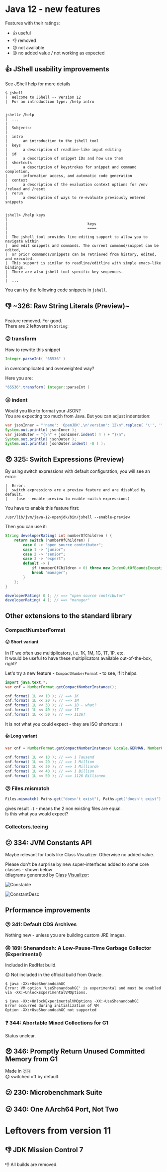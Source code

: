# Java 12 - new features 

Features with their ratings:
* :+1: useful
* :-1: removed
* :disappointed: not available
* :confused: no added value / not working as expected

## :+1: JShell usability improvements
See JShell help for more details
```
$ jshell
|  Welcome to JShell -- Version 12
|  For an introduction type: /help intro


jshell> /help
|  ...
|
|  Subjects:
|  
|  intro
|       an introduction to the jshell tool
|  keys
|       a description of readline-like input editing
|  id
|       a description of snippet IDs and how use them
|  shortcuts
|       a description of keystrokes for snippet and command completion,
|       information access, and automatic code generation
|  context
|       a description of the evaluation context options for /env /reload and /reset
|  rerun
|       a description of ways to re-evaluate previously entered snippets


jshell> /help keys
|  
|                                    keys
|                                    ====
|  
|  The jshell tool provides line editing support to allow you to navigate within
|  and edit snippets and commands. The current command/snippet can be edited,
|  or prior commands/snippets can be retrieved from history, edited, and executed.
|  This support is similar to readline/editline with simple emacs-like bindings.
|  There are also jshell tool specific key sequences.
|
|  ...
```

You can try the following code snippets in `jshell`.

## :-1: ~326: Raw String Literals (Preview)~
Feature removed. For good.  
There are 2 leftovers in `String`:
### :confused: transform
How to rewrite this snippet
```java
Integer.parseInt( "65536" )
```
in overcomplicated and overweighted way?

Here you are:
```java
"65536".transform( Integer::parseInt )
```

### :confused: indent
Would you like to format your JSON?  
You are expecting too much from Java.
But you can adjust indentation:

```java
var jsonInner = "'name': 'OpenJDK',\n'version': 12\n".replace( '\'', '"' );
System.out.println( jsonInner );
var jsonOuter = "{\n" + jsonInner.indent( 4 ) + "}\n";
System.out.println( jsonOuter );
System.out.println( jsonOuter.indent( -8 ) );
```

## :disappointed: 325: Switch Expressions (Preview)

By using switch expressions with default configuration, you will see an error:
```
|  Error:
|  switch expressions are a preview feature and are disabled by default.
|    (use --enable-preview to enable switch expressions)
```

You have to enable this feature first:
```
/usr/lib/jvm/java-12-openjdk/bin/jshell --enable-preview
```

Then you can use it:
```java
String developerRating( int numberOfChildren ) {
    return switch (numberOfChildren) {
        case 0 -> "open source contributor";
        case 1 -> "junior";
        case 2 -> "senior";
        case 3 -> "expert";
        default -> {
            if (numberOfChildren < 0) throw new IndexOutOfBoundsException( numberOfChildren );
            break "manager";
        }
    };
}

developerRating( 0 ); // ==> "open source contributor"
developerRating( 4 ); // ==> "manager"
```

## Other extensions to the standard library
### CompactNumberFormat

#### :confused: Short variant

In IT we often use multiplicators, i.e. 1K, 1M, 1G, 1T, 1P, etc.  
It would be useful to have these multiplicators available out-of-the-box, right?

Let's try a new feature - `CompactNumberFormat` - to see, if it helps.

```java
import java.text.*;
var cnf = NumberFormat.getCompactNumberInstance();

cnf.format( 1L << 10 ); // ==> 1K
cnf.format( 1L << 20 ); // ==> 1M
cnf.format( 1L << 30 ); // ==> 1B - what?
cnf.format( 1L << 40 ); // ==> 1T
cnf.format( 1L << 50 ); // ==> 1126T
```

It is not what you could expect - they are ISO shortcuts :)

#### :+1: Long variant

```java
var cnf = NumberFormat.getCompactNumberInstance( Locale.GERMAN, NumberFormat.Style.LONG )

cnf.format( 1L << 10 ); // ==> 1 Tausend
cnf.format( 1L << 20 ); // ==> 1 Million
cnf.format( 1L << 30 ); // ==> 1 Milliarde
cnf.format( 1L << 40 ); // ==> 1 Billion
cnf.format( 1L << 50 ); // ==> 1126 Billionen
```

### :confused: Files.mismatch

```java
Files.mismatch( Paths.get("doesn't exist"), Paths.get("doesn't exist") )
```
gives result `-1` - means the 2 non existing files are equal.  
Is this what you would expect?

### Collectors.teeing

## :confused: 334: JVM Constants API
Maybe relevant for tools like Class Visualizer. Otherwise no added value.

Please don't be surprise by new super-interfaces added to some core classes - shown below  
(diagrams generated by [Class Visualizer](http://class-visualizer.net/):

![Constable](diagrams/Constable.png "Constable")

![ConstantDesc](diagrams/ConstantDesc.png "ConstantDesc")

## Prformance improvements
### :confused: 341: Default CDS Archives
Nothing new - unless you are building custom JRE images.

### :disappointed: 189: Shenandoah: A Low-Pause-Time Garbage Collector (Experimental)
Included in RedHat build.

:disappointed: Not included in the official build from Oracle.

```
$ java -XX:+UseShenandoahGC
Error: VM option 'UseShenandoahGC' is experimental and must be enabled via -XX:+UnlockExperimentalVMOptions.

$ java -XX:+UnlockExperimentalVMOptions -XX:+UseShenandoahGC
Error occurred during initialization of VM
Option -XX:+UseShenandoahGC not supported
```

### :question: 344: Abortable Mixed Collections for G1
Status unclear.

## :disappointed: 346: Promptly Return Unused Committed Memory from G1
Made in :switzerland:  
:disappointed: switched off by default.

## :confused: 230: Microbenchmark Suite
## :confused: 340: One AArch64 Port, Not Two

# Leftovers from version 11
## :-1: JDK Mission Control 7
:-1: All builds are removed.
